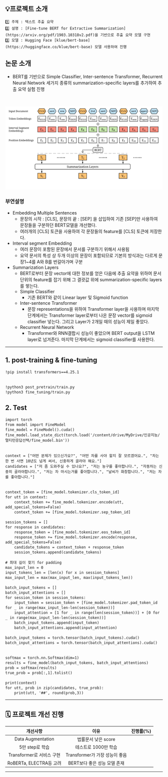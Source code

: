 
## 💡프로젝트 소개
```
1️⃣ 주제 : 텍스트 추출 요약
2️⃣ 설명 : [Fine-tune BERT for Extractive Summarization](https://arxiv.org/pdf/1903.10318v2.pdf)을 기반으로 추출 요약 모델 구현 
3️⃣ 모델 : Hugging Face [klue/bert-base](https://huggingface.co/klue/bert-base) 모델 사용하여 진행
```
## 논문 소개
- BERT를 기반으로 Simple Classifier, Inter-sentence Transformer, Recurrent Neural Network 세가지 종류의 summarization-specific layers를 추가하여 추출 요약 실험 진행
<br>

![](img/bertsum.png)
<Br>
### 부연설명
- Embedding Multiple Sentences
  - 문장의 시작 : [CLS], 문장의 끝 : [SEP] 을 삽입하여 기존 [SEP]만 사용하여 문장들을 구분하던 BERT모델을 개선했다.
  - 여러개의 [CLS] 토큰을 사용하여 각 문장들의 feature를 [CLS] 토큰에 저장한다.
- Interval segment Embedding
  - 여러 문장이 포함된 문장에서 문서를 구분하기 위해서 사용됨
  - 요약 문서의 특성 상 두개 이상의 문장이 포함되므로 기본의 방식과는 다르게 문장1~4를 A와 B를 번갈아가며 구분
- Summarization Layers
  - BERT로부터 문장 vector에 대한 정보를 얻은 다음에 추출 요약을 위하여 문서 단위의 feature를 잡기 위해 그 결괏값 위에 summarization-specific layers를 쌓는다. 
  - Simple Classifier
    - 기존 BERT와 같이 Linear layer 및 Sigmoid function
  - Inter-sentence Transformer
    - 문장 representations을 위하여 Transformer layer을 사용하며 마지막 단계에서는 Transformer layer로부터 나온 문장 vector를 sigmoid classifier 넣는다. 그리고 Layer가 2개일 때의 성능이 제일 좋았다.
  - Recurrent Neural Network
    - Transformer와 RNN결합시 성능이 좋았으며 BERT output을 LSTM layer로 넘겨준다. 마지막 단계에서는 sigmoid classifier를 사용한다.


---
## 1. post-training & fine-tuning

```
!pip install transformers==4.25.1


!python3 post_pretrain/train.py
!python3 fine_tuning/train.py
```

## 2. Test
```
import torch
from model import FineModel
fine_model = FineModel().cuda()
fine_model.load_state_dict(torch.load('/content/drive/MyDrive/인공지능/멀티턴응답선택/fine_model.bin'))


context = ["어떤 문제가 있으신가요?", "어떤 차를 사야 할지 잘 모르겠어요.", "차는 한 번 사면 10년도 넘게 써서, 신중하게 골라야 해요."]
candidates = ["저 좀 도와주실 수 있나요?", "저는 농구를 좋아합니다.", "자동차는 신중히 골라야합니다.", "저는 차 마시는거를 좋아합니다.", "날씨가 화창합니다.", "저는 차를 좋아합니다."]
     

context_token = [fine_model.tokenizer.cls_token_id]
for utt in context:
    context_token += fine_model.tokenizer.encode(utt, add_special_tokens=False)
    context_token += [fine_model.tokenizer.sep_token_id]

session_tokens = []    
for response in candidates:
    response_token = [fine_model.tokenizer.eos_token_id]
    response_token += fine_model.tokenizer.encode(response, add_special_tokens=False)
    candidate_tokens = context_token + response_token        
    session_tokens.append(candidate_tokens)
    
# 최대 길이 찾기 for padding
max_input_len = 0
input_tokens_len = [len(x) for x in session_tokens]
max_input_len = max(max_input_len, max(input_tokens_len))    
    
batch_input_tokens = []
batch_input_attentions = []
for session_token in session_tokens:
    input_token = session_token + [fine_model.tokenizer.pad_token_id for _ in range(max_input_len-len(session_token))]
    input_attention = [1 for _ in range(len(session_token))] + [0 for _ in range(max_input_len-len(session_token))]
    batch_input_tokens.append(input_token)
    batch_input_attentions.append(input_attention)
    
batch_input_tokens = torch.tensor(batch_input_tokens).cuda()
batch_input_attentions = torch.tensor(batch_input_attentions).cuda()


softmax = torch.nn.Softmax(dim=1)
results = fine_model(batch_input_tokens, batch_input_attentions)
prob = softmax(results)
true_prob = prob[:,1].tolist()

print(context)
for utt, prob in zip(candidates, true_prob):
    print(utt, '##', round(prob,3))
```

---
## 🗓️ 프로젝트 개선 진행

|개선사항|이유|진행률(%)|
|:-----:|:-----:|:-----:|
|Data Augmentation|법률문서 낮은 score||
|5만 step로 학습|테스트로 1000만 학습||
|Transformer로 서비스 구현|Transformer가 가장 성능이 좋음||
|RoBERTa, ELECTRA등 고려|BERT보다 좋은 성능 모델 존재||


---
